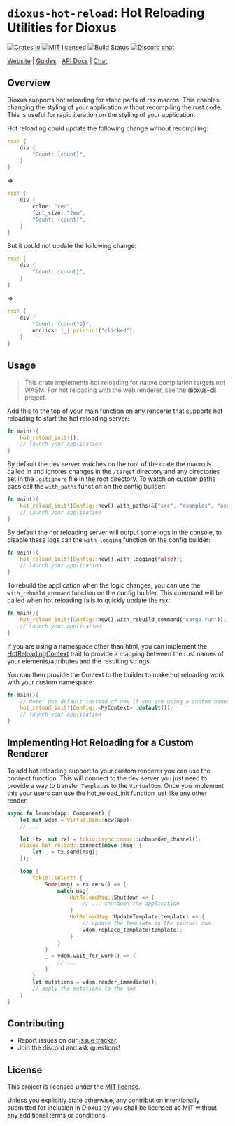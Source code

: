 # `dioxus-hot-reload`: Hot Reloading Utilities for Dioxus

[![Crates.io][crates-badge]][crates-url]
[![MIT licensed][mit-badge]][mit-url]
[![Build Status][actions-badge]][actions-url]
[![Discord chat][discord-badge]][discord-url]

[crates-badge]: https://img.shields.io/crates/v/dioxus-hot-reload.svg
[crates-url]: https://crates.io/crates/dioxus-hot-reload
[mit-badge]: https://img.shields.io/badge/license-MIT-blue.svg
[mit-url]: https://github.com/dioxuslabs/dioxus/blob/main/LICENSE-MIT
[actions-badge]: https://github.com/dioxuslabs/dioxus/actions/workflows/main.yml/badge.svg
[actions-url]: https://github.com/dioxuslabs/dioxus/actions?query=workflow%3ACI+branch%3Amaster
[discord-badge]: https://img.shields.io/discord/899851952891002890.svg?logo=discord&style=flat-square
[discord-url]: https://discord.gg/XgGxMSkvUM

[Website](https://dioxuslabs.com) |
[Guides](https://dioxuslabs.com/learn/0.5/) |
[API Docs](https://docs.rs/dioxus-hot-reload/latest/dioxus_hot_reload) |
[Chat](https://discord.gg/XgGxMSkvUM)

## Overview

Dioxus supports hot reloading for static parts of rsx macros. This enables changing the styling of your application without recompiling the rust code. This is useful for rapid iteration on the styling of your application.

Hot reloading could update the following change without recompiling:

```rust
rsx! {
    div {
        "Count: {count}",
    }
}
```

=>

```rust
rsx! {
    div {
        color: "red",
        font_size: "2em",
        "Count: {count}",
    }
}
```

But it could not update the following change:

```rust
rsx! {
    div {
        "Count: {count}",
    }
}
```

=>

```rust
rsx! {
    div {
        "Count: {count*2}",
        onclick: |_| println!("clicked"),
    }
}
```

## Usage

> This crate implements hot reloading for native compilation targets not WASM. For hot reloading with the web renderer, see the [dioxus-cli](https://github.com/DioxusLabs/dioxus/tree/master/packages/cli) project.

Add this to the top of your main function on any renderer that supports hot reloading to start the hot reloading server:

```rust
fn main(){
    hot_reload_init!();
    // launch your application
}
```

By default the dev server watches on the root of the crate the macro is called in and ignores changes in the `/target` directory and any directories set in the `.gitignore` file in the root directory. To watch on custom paths pass call the `with_paths` function on the config builder:

```rust
fn main(){
    hot_reload_init!(Config::new().with_paths(&["src", "examples", "assets"]));
    // launch your application
}
```

By default the hot reloading server will output some logs in the console, to disable these logs call the `with_logging` function on the config builder:

```rust
fn main(){
    hot_reload_init!(Config::new().with_logging(false));
    // launch your application
}
```

To rebuild the application when the logic changes, you can use the `with_rebuild_command` function on the config builder. This command will be called when hot reloading fails to quickly update the rsx:

```rust
fn main(){
    hot_reload_init!(Config::new().with_rebuild_command("cargo run"));
    // launch your application
}
```

If you are using a namespace other than html, you can implement the [HotReloadingContext](https://docs.rs/dioxus-rsx/latest/dioxus_rsx/trait.HotReloadingContext.html) trait to provide a mapping between the rust names of your elements/attributes and the resulting strings.

You can then provide the Context to the builder to make hot reloading work with your custom namespace:

```rust
fn main(){
    // Note: Use default instead of new if you are using a custom namespace
    hot_reload_init!(Config::<MyContext>::default());
    // launch your application
}
```

## Implementing Hot Reloading for a Custom Renderer

To add hot reloading support to your custom renderer you can use the connect function. This will connect to the dev server you just need to provide a way to transfer `Template`s to the `VirtualDom`. Once you implement this your users can use the hot_reload_init function just like any other render.

```rust
async fn launch(app: Component) {
    let mut vdom = VirtualDom::new(app);
    // ...

    let (tx, mut rx) = tokio::sync::mpsc::unbounded_channel();
    dioxus_hot_reload::connect(move |msg| {
        let _ = tx.send(msg);
    });

    loop {
        tokio::select! {
            Some(msg) = rx.recv() => {
                match msg{
                    HotReloadMsg::Shutdown => {
                        // ... shutdown the application
                    }
                    HotReloadMsg::UpdateTemplate(template) => {
                        // update the template in the virtual dom
                        vdom.replace_template(template);
                    }
                }
            }
            _ = vdom.wait_for_work() => {
                // ...
            }
        }
        let mutations = vdom.render_immediate();
        // apply the mutations to the dom
    }
}
```

## Contributing

- Report issues on our [issue tracker](https://github.com/dioxuslabs/dioxus/issues).
- Join the discord and ask questions!

## License

This project is licensed under the [MIT license].

[mit license]: https://github.com/dioxuslabs/dioxus/blob/main/LICENSE-MIT

Unless you explicitly state otherwise, any contribution intentionally submitted
for inclusion in Dioxus by you shall be licensed as MIT without any additional
terms or conditions.
